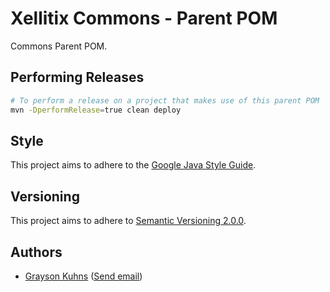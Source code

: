 # Xellitix Commons - Parent POM

Commons Parent POM.

## Performing Releases

``` bash
# To perform a release on a project that makes use of this parent POM
mvn -DperformRelease=true clean deploy
```

## Style

This project aims to adhere to the [Google Java Style Guide](https://google.github.io/styleguide/javaguide.html).

## Versioning

This project aims to adhere to [Semantic Versioning 2.0.0](http://semver.org/).

## Authors

- [Grayson Kuhns](https://www.linkedin.com/in/graysonkuhns/) ([Send email](mailto:grayson.kuhns@xellitix.com))
